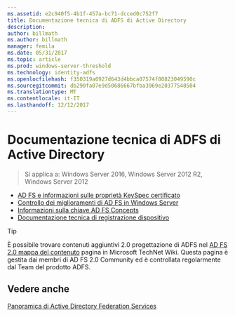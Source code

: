 ```yaml
---
ms.assetid: e2c940f5-4b1f-457a-bc71-dcced0c752f7
title: Documentazione tecnica di ADFS di Active Directory
description: 
author: billmath
ms.author: billmath
manager: femila
ms.date: 05/31/2017
ms.topic: article
ms.prod: windows-server-threshold
ms.technology: identity-adfs
ms.openlocfilehash: f350319a0927d643d4bbca07574f80823049590c
ms.sourcegitcommit: db290fa07e9d50686667bfba3969e20377548504
ms.translationtype: MT
ms.contentlocale: it-IT
ms.lasthandoff: 12/12/2017
---
```

# <a name="ad-fs-technical-reference"></a>Documentazione tecnica di ADFS di Active Directory

>Si applica a: Windows Server 2016, Windows Server 2012 R2, Windows Server 2012

 - [AD FS e informazioni sulle proprietà KeySpec certificato](../ad-fs/technical-reference/AD-FS-and-KeySpec-Property.md)
- [Controllo dei miglioramenti di AD FS in Windows Server](../ad-fs/technical-reference/auditing-enhancements-to-ad-fs-in-windows-server.md)
-   [Informazioni sulla chiave AD FS Concepts](../ad-fs/technical-reference/Understanding-Key-AD-FS-Concepts.md)
-   [Documentazione tecnica di registrazione dispositivo](../ad-fs/technical-reference/Device-Registration-Technical-Reference.md)

> [!TIP]
> È possibile trovare contenuti aggiuntivi 2.0 progettazione di ADFS nel [AD FS 2.0 mappa del contenuto](https://social.technet.microsoft.com/wiki/contents/articles/2735.ad-fs-2-0-content-map.aspx) pagina in Microsoft TechNet Wiki. Questa pagina è gestita dai membri di AD FS 2.0 Community ed è controllata regolarmente dal Team del prodotto ADFS.

## <a name="see-also"></a>Vedere anche
[Panoramica di Active Directory Federation Services](AD-FS-2016-Overview.md)



